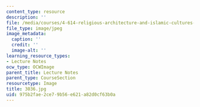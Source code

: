 ```yaml
---
content_type: resource
description: ''
file: /media/courses/4-614-religious-architecture-and-islamic-cultures-fall-2002/975b2fae2ce79b56e621a82d0cf63b0a_3036.jpg
file_type: image/jpeg
image_metadata:
  caption: ''
  credit: ''
  image-alt: ''
learning_resource_types:
- Lecture Notes
ocw_type: OCWImage
parent_title: Lecture Notes
parent_type: CourseSection
resourcetype: Image
title: 3036.jpg
uid: 975b2fae-2ce7-9b56-e621-a82d0cf63b0a
---
```


